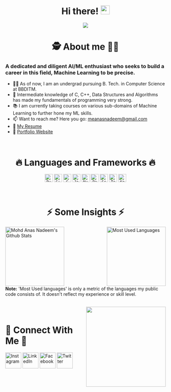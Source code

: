 <h1 align="center"> Hi there! <img src="https://media.giphy.com/media/hvRJCLFzcasrR4ia7z/giphy.gif" width="28"></h1>
<p align="center">
  <a href="https://github.com/DenverCoder1/readme-typing-svg"><img src="https://readme-typing-svg.herokuapp.com?font=Square+Peg&size=40&duration=3500&color=ED6434FF&center=true&multiline=true&width=500&height=120&lines=I'm+Anas+-+aka+Mr00Magician.;Appreciate+you+visiting+my+profile!;+"></a>
</p>

<h1 align="center">
  🕵️‍ About me 🕵️‍♀️
</h1>
   
### A dedicated and diligent AI/ML enthusiast who seeks to build a career in this field, Machine Learning to be precise.
   - 👨‍🎓 As of now, I am an undergrad pursuing B. Tech. in Computer Science at BBDITM.<br>
   - 💪 Intermediate knowledge of C, C++, Data Structures and Algorithms has made my fundamentals of programming very strong.<br>
   - 📚 I am currently taking courses on various sub-domains of Machine Learning to further hone my ML skills.<br>
   - 📫 Want to reach me? Here you go: meanasnadeem@gmail.com<br>
   - 📝 [My Resume](https://drive.google.com/file/d/156gO65LIsyL6JDgGMXJ15FwAbYMoYo57/view?usp=share_link)
   - 🔗 [Portfolio Website](https://me-anas-nadeem.carrd.co)

<br>
<h1 align="center">
  🔥 Languages and Frameworks 🔥
</h1>
  
<p align="center">
  <code><img title="Python" height="25" src="https://user-images.githubusercontent.com/92143521/166102826-59081947-8e61-4e41-87d6-58ef893f0187.svg"></code>
  <code><img title="C++" height="25" src="https://user-images.githubusercontent.com/92143521/166102850-b0da9773-6241-4551-856e-c5a135818196.svg"></code>
  <code><img title="C" height="25" src="https://user-images.githubusercontent.com/92143521/166102707-57a594dd-90a1-46be-9ac8-1f2e101a62d4.svg"></code>
  <code><img title="Java" height="25" src="https://user-images.githubusercontent.com/92143521/166102864-8500ba32-01fc-4141-ae14-f060ec53134d.svg"></code>
  <code><img title="Numpy" height="25" src="https://user-images.githubusercontent.com/92143521/166102882-247d10ab-630d-4094-aa19-7a20ae643acf.svg"></code>
  <code><img title="Pandas" height="25" src="https://user-images.githubusercontent.com/92143521/166102932-b65a7471-2829-4fe5-b678-3d25b01161a7.svg"></code>
  <code><img title="Scikit-Learn" height="25" src="https://user-images.githubusercontent.com/92143521/166103273-ef6e48ae-46c0-4cd5-9b77-e7f38c410d36.svg"></code>
  <code><img title="Tensorflow" height="25" src="https://user-images.githubusercontent.com/92143521/166102903-d5771bcb-fd60-4c9e-8245-705ca349b649.svg"></code>
  <code><img title="Keras" height="25" src="https://user-images.githubusercontent.com/92143521/166103282-7ff5072f-ce13-40c5-a327-43070e85012f.svg"></code>
</p>

<br>
<h1 align="center">
  ⚡ Some Insights ⚡
</h1>

<a href="https://github.com/anuraghazra/github-readme-stats"><img alt="Mohd Anas Nadeem's Github Stats" src="https://denvercoder1-github-readme-stats.vercel.app/api/?username=Mr00Magician&show_icons=true&count_private=true&theme=react&hide_border=true&bg_color=1F222E&title_color=F85D7F&icon_color=F8D866" height="185" align = "left"/></a>
  
<a href="https://github.com/anuraghazra/github-readme-stats"><img alt="Most Used Languages" src="https://github-readme-stats.vercel.app/api/top-langs/?username=Mr00Magician&langs_count=8&layout=compact&theme=react&hide_border=true&bg_color=1F222E&title_color=F85D7F&icon_color=F8D866&hide=Jupyter%20Notebook&langs_count=10" height="185" align = "right" style = "margin-left: 0px; padding-left: 0px;"/></a>
</p>
<br clear = "both">
<b>Note:</b> 'Most Used languages' is only a metric of the languages my public code consists of. It doesn't reflect my experience or skill level.
<br clear = "both">
<br>
<p>
  <img src="https://user-images.githubusercontent.com/92143521/166063280-cf94e1f0-b8f4-4698-a1d5-04b5c71c28ba.gif"
       height="250"
       align="right">
</p> 
<br clear = "left">

# 🤝 Connect With Me 🤝

<a href="https://www.instagram.com/i_am_mr_magician/?hl=en"><img width="50px" alt="Instagram" title="Instagram" src="https://user-images.githubusercontent.com/92143521/166066659-5f48c103-2b78-4665-a1b3-ed4cd7adf80c.png"/></a>
<a href="https://www.linkedin.com/in/meanasnadeem/"><img width="50px" alt="LinkedIn" title="LinkedIn" src="https://user-images.githubusercontent.com/92143521/166066764-878db0ca-3c79-4477-b17d-4ef2378f70d5.png"/></a>
<a href="https://www.facebook.com/anas.nadeem.9638/"><img width="50px" alt="Facebook" title="Facebook" src="https://user-images.githubusercontent.com/92143521/166066747-e26ed910-06bb-408f-96e3-03cdf5353ba1.png"/></a>
<a href="https://twitter.com/Mr00Magician/"><img width="50px" alt="Twitter" title="Twitter" src="https://user-images.githubusercontent.com/92143521/192584646-5b51eeec-177c-4a4e-96ad-a2abed8d8351.png"/></a>


